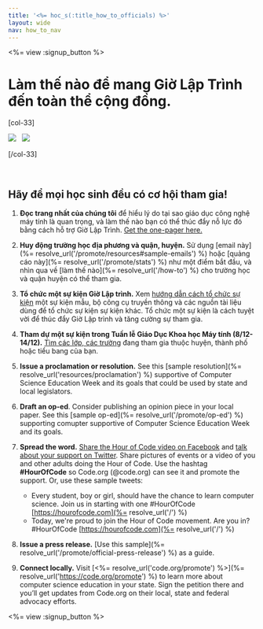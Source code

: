```yaml
---
title: '<%= hoc_s(:title_how_to_officials) %>'
layout: wide
nav: how_to_nav
---
```

<%= view :signup_button %>

# Làm thế nào để mang Giờ Lập Trình đến toàn thể cộng đồng.

[col-33]

![](/images/fit-275/highlight-obama.png)&nbsp;&nbsp;&nbsp;![](/images/fit-246/dan.jpg)

[/col-33]

<p style="clear:both">&nbsp;</p>

## Hãy để mọi học sinh đều có cơ hội tham gia!

1. **Đọc trang nhất của chúng tôi** để hiểu lý do tại sao giáo dục công nghệ máy tính là quan trọng, và làm thế nào bạn có thể thúc đẩy nỗ lực đó bằng cách hỗ trợ Giờ Lập Trình. [Get the one-pager here.](/files/hoc-one-pager.pdf)

2. **Huy động trường học địa phương và quận, huyện.** Sử dụng [email này](%= resolve_url('/promote/resources#sample-emails') %) hoặc [quảng cáo này](%= resolve_url('/promote/stats') %) như một điểm bắt đầu, và nhìn qua về [làm thế nào](%= resolve_url('/how-to') %) cho trường học và quận huyện có thể tham gia.

3. **Tổ chức một sự kiện Giờ Lập trình.** Xem [hướng dẫn cách tổ chức sự kiện](<%= hoc_uri('/resources/how-to-event') %>) một sự kiện mẫu, bộ công cụ truyền thông và các nguồn tài liệu dùng để tổ chức sự kiện sự kiện khác. Tổ chức một sự kiện là cách tuyệt vời để thúc đẩy Giờ Lập trình và tăng cường sự tham gia.

4. **Tham dự một sự kiện trong Tuần lễ Giáo Dục Khoa học Máy tính (8/12-14/12).** [Tìm các lớp, các trường](<%= hoc_uri('/events') %>) đang tham gia thuộc huyện, thành phố hoặc tiểu bang của bạn.

5. **Issue a proclamation or resolution.** See this [sample resolution](%= resolve_url('resources/proclamation') %) supportive of Computer Science Education Week and its goals that could be used by state and local legislators.

6. **Draft an op-ed**. Consider publishing an opinion piece in your local paper. See this [sample op-ed](%= resolve_url('/promote/op-ed') %) supporting comupter supportive of Computer Science Education Week and its goals.

7. **Spread the word.** [Share the Hour of Code video on Facebook](https://www.facebook.com/sharer/sharer.php?u=http%3A%2F%2Fhourofcode.com%2Fus) and [talk about your support on Twitter](https://twitter.com/intent/tweet?url=http%3A%2F%2Fhourofcode.com&text=I%27m%20participating%20in%20this%20year%27s%20%23HourOfCode%2C%20are%20you%3F%20%40codeorg&original_referer=https%3A%2F%2Fwww.google.com%2Furl%3Fq%3Dhttps%253A%252F%252Ftwitter.com%252Fshare%253Fhashtags%253D%2526amp%253Brelated%253Dcodeorg%2526amp%253Btext%253DI%252527m%252Bparticipating%252Bin%252Bthis%252Byear%252527s%252B%252523HourOfCode%25252C%252Bare%252Byou%25253F%252B%252540codeorg%2526amp%253Burl%253Dhttp%25253A%25252F%25252Fhourofcode.com%26sa%3DD%26sntz%3D1%26usg%3DAFQjCNE1GLTUbKZfMlEh9Aj5w0iswz6PYQ&related=codeorg&hashtags=). Share pictures of events or a video of you and other adults doing the Hour of Code. Use the hashtag **#HourOfCode** so Code.org (@code.org) can see it and promote the support. Or, use these sample tweets:
    
    - Every student, boy or girl, should have the chance to learn computer science. Join us in starting with one #HourOfCode [https://hourofcode.com](%= resolve_url('/') %)
    - Today, we're proud to join the Hour of Code movement. Are you in? #HourOfCode [https://hourofcode.com](%= resolve_url('/') %)   
          
        

8. **Issue a press release.** [Use this sample](%= resolve_url('/promote/official-press-release') %) as a guide.

9. **Connect locally.** Visit [<%= resolve_url('code.org/promote') %>](%= resolve_url('https://code.org/promote') %) to learn more about computer science education in your state. Sign the petition there and you’ll get updates from Code.org on their local, state and federal advocacy efforts.

<%= view :signup_button %>
